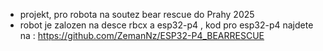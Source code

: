 - projekt, pro robota na soutez bear rescue do Prahy 2025
- robot je zalozen na desce rbcx a esp32-p4 , kod pro esp32-p4 najdete na : https://github.com/ZemanNz/ESP32-P4_BEARRESCUE